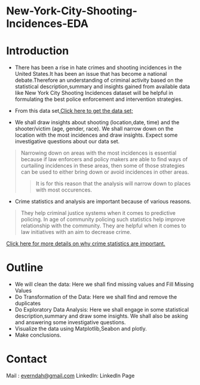 # New-York-City-Shooting-Incidences-EDA

# Introduction

* There has been a rise in hate crimes and shooting incidences in the United States.It has been an issue that has become a national debate.Therefore an understanding of criminal activity based on the statistical description,summary and insights gained from available data like New York City Shooting Incidences dataset will be helpful in formulating the best police enforcement and intervention strategies.

* From this data set,[Click here to get the data set;](https://www.kaggle.com/thedataperson/nypd-shooting-incident-data-20062021/download)

* We shall draw insights about shooting (location,date, time) and the shooter/victim (age, gender, race).
We shall narrow down on the location with the most incidences and draw insights.
Expect some investigative questions about our data set.

> Narrowing down on areas with the most incidences is essential because if law enforcers and policy makers are able to find ways of curtailing incidences in these areas, then some of those strategies can be used to either bring down or avoid incidences in other areas.
>> It is for this reason that the analysis will narrow down to places with most occurences.

* Crime statistics and analysis are important because of various reasons.
> They help criminal justice systems when it comes to predictive policing.
> In age of community policing such statistics help improve relationship with the community.
> They are helpful when it comes to law initiatives with an aim to decrease crime.

[Click here for more details on why crime statistics are important.](https://www.waldenu.edu/online-bachelors-programs/bs-in-criminal-justice/resource/why-national-crime-statistics-are-important)

# Outline
* We will clean the data: Here we shall find missing values and Fill Missing Values
* Do Transformation of the Data: Here we shall find and remove the duplicates
* Do Exploratory Data Analysis: Here we shall engage in some statistical description,summary and draw some insights. We shall also be asking and answering some investigative questions.
* Visualize the data using Matplotlib,Seabon and plotly.
* Make conclusions.

# Contact

Mail : everndah@gmail.com
LinkedIn: LinkedIn Page
